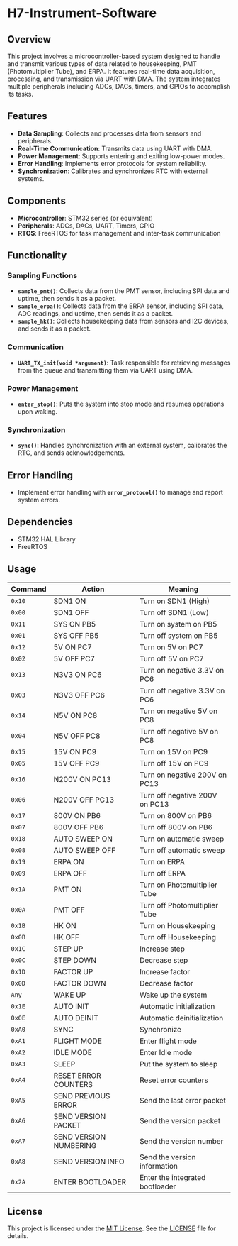 # H7-Instrument-Software

## Overview

This project involves a microcontroller-based system designed to handle and transmit various types of data related to housekeeping, PMT (Photomultiplier Tube), and ERPA. It features real-time data acquisition, processing, and transmission via UART with DMA. The system integrates multiple peripherals including ADCs, DACs, timers, and GPIOs to accomplish its tasks.

## Features

- **Data Sampling**: Collects and processes data from sensors and peripherals.
- **Real-Time Communication**: Transmits data using UART with DMA.
- **Power Management**: Supports entering and exiting low-power modes.
- **Error Handling**: Implements error protocols for system reliability.
- **Synchronization**: Calibrates and synchronizes RTC with external systems.

## Components

- **Microcontroller**: STM32 series (or equivalent)
- **Peripherals**: ADCs, DACs, UART, Timers, GPIO
- **RTOS**: FreeRTOS for task management and inter-task communication

## Functionality

### Sampling Functions

- **`sample_pmt()`**: Collects data from the PMT sensor, including SPI data and uptime, then sends it as a packet.
- **`sample_erpa()`**: Collects data from the ERPA sensor, including SPI data, ADC readings, and uptime, then sends it as a packet.
- **`sample_hk()`**: Collects housekeeping data from sensors and I2C devices, and sends it as a packet.

### Communication

- **`UART_TX_init(void *argument)`**: Task responsible for retrieving messages from the queue and transmitting them via UART using DMA.

### Power Management

- **`enter_stop()`**: Puts the system into stop mode and resumes operations upon waking.

### Synchronization

- **`sync()`**: Handles synchronization with an external system, calibrates the RTC, and sends acknowledgements.

## Error Handling

- Implement error handling with **`error_protocol()`** to manage and report system errors.

## Dependencies

- STM32 HAL Library
- FreeRTOS

## Usage
| Command | Action | Meaning |
|---------|--------|---------|
| `0x10` | SDN1 ON | Turn on SDN1 (High) |
| `0x00` | SDN1 OFF | Turn off SDN1 (Low) |
| `0x11` | SYS ON PB5 | Turn on system on PB5 |
| `0x01` | SYS OFF PB5 | Turn off system on PB5 |
| `0x12` | 5V ON PC7 | Turn on 5V on PC7 |
| `0x02` | 5V OFF PC7 | Turn off 5V on PC7 |
| `0x13` | N3V3 ON PC6 | Turn on negative 3.3V on PC6 |
| `0x03` | N3V3 OFF PC6 | Turn off negative 3.3V on PC6 |
| `0x14` | N5V ON PC8 | Turn on negative 5V on PC8 |
| `0x04` | N5V OFF PC8 | Turn off negative 5V on PC8 |
| `0x15` | 15V ON PC9 | Turn on 15V on PC9 |
| `0x05` | 15V OFF PC9 | Turn off 15V on PC9 |
| `0x16` | N200V ON PC13 | Turn on negative 200V on PC13 |
| `0x06` | N200V OFF PC13 | Turn off negative 200V on PC13 |
| `0x17` | 800V ON PB6 | Turn on 800V on PB6 |
| `0x07` | 800V OFF PB6 | Turn off 800V on PB6 |
| `0x18` | AUTO SWEEP ON | Turn on automatic sweep |
| `0x08` | AUTO SWEEP OFF | Turn off automatic sweep |
| `0x19` | ERPA ON | Turn on ERPA |
| `0x09` | ERPA OFF | Turn off ERPA |
| `0x1A` | PMT ON | Turn on Photomultiplier Tube |
| `0x0A` | PMT OFF | Turn off Photomultiplier Tube |
| `0x1B` | HK ON | Turn on Housekeeping |
| `0x0B` | HK OFF | Turn off Housekeeping |
| `0x1C` | STEP UP | Increase step |
| `0x0C` | STEP DOWN | Decrease step |
| `0x1D` | FACTOR UP | Increase factor |
| `0x0D` | FACTOR DOWN | Decrease factor |
| `Any` | WAKE UP | Wake up the system |
| `0x1E` | AUTO INIT | Automatic initialization |
| `0x0E` | AUTO DEINIT | Automatic deinitialization |
| `0xA0` | SYNC | Synchronize |
| `0xA1` | FLIGHT MODE | Enter flight mode |
| `0xA2` | IDLE MODE | Enter Idle mode |
| `0xA3` | SLEEP | Put the system to sleep |
| `0xA4` | RESET ERROR COUNTERS | Reset error counters |
| `0xA5` | SEND PREVIOUS ERROR | Send the last error packet |
| `0xA6` | SEND VERSION PACKET | Send the version packet |
| `0xA7` | SEND VERSION NUMBERING | Send the version number |
| `0xA8` | SEND VERSION INFO | Send the version information |
| `0x2A` | ENTER BOOTLOADER | Enter the integrated bootloader |
## License

This project is licensed under the [MIT License](LICENSE). See the [LICENSE](LICENSE) file for details.

